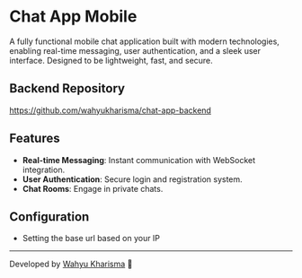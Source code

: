 # Chat App Mobile

A fully functional mobile chat application built with modern technologies, enabling real-time messaging, user authentication, and a sleek user interface. Designed to be lightweight, fast, and secure.

## Backend Repository 
https://github.com/wahyukharisma/chat-app-backend

## Features

- **Real-time Messaging**: Instant communication with WebSocket integration.
- **User Authentication**: Secure login and registration system.
- **Chat Rooms**: Engage in private chats.

## Configuration

- Setting the base url based on your IP

---

Developed by [Wahyu Kharisma](https://github.com/wahyukharisma) 🚀
